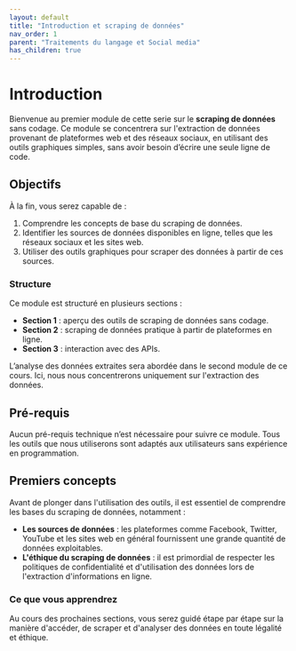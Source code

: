```yaml
---
layout: default
title: "Introduction et scraping de données"
nav_order: 1
parent: "Traitements du langage et Social media"
has_children: true
---
```



# Introduction

Bienvenue au premier module de cette serie sur le **scraping de données** sans codage. Ce module se concentrera sur l'extraction de données provenant de plateformes web et des réseaux sociaux, en utilisant des outils graphiques simples, sans avoir besoin d’écrire une seule ligne de code.

## Objectifs 

À la fin, vous serez capable de :

1. Comprendre les concepts de base du scraping de données.
2. Identifier les sources de données disponibles en ligne, telles que les réseaux sociaux et les sites web.
3. Utiliser des outils graphiques pour scraper des données à partir de ces sources.

### Structure 

Ce module est structuré en plusieurs sections :

- **Section 1** : aperçu des outils de scraping de données sans codage.
- **Section 2** : scraping de données pratique à partir de plateformes en ligne.
- **Section 3** : interaction avec des APIs.

L’analyse des données extraites sera abordée dans le second module de ce cours. Ici, nous nous concentrerons uniquement sur l'extraction des données.

## Pré-requis

Aucun pré-requis technique n’est nécessaire pour suivre ce module. Tous les outils que nous utiliserons sont adaptés aux utilisateurs sans expérience en programmation.

## Premiers concepts

Avant de plonger dans l'utilisation des outils, il est essentiel de comprendre les bases du scraping de données, notamment :

- **Les sources de données** : les plateformes comme Facebook, Twitter, YouTube et les sites web en général fournissent une grande quantité de données exploitables.
- **L'éthique du scraping de données** : il est primordial de respecter les politiques de confidentialité et d'utilisation des données lors de l'extraction d'informations en ligne.

### Ce que vous apprendrez

Au cours des prochaines sections, vous serez guidé étape par étape sur la manière d'accéder, de scraper et d'analyser des données en toute légalité et éthique.